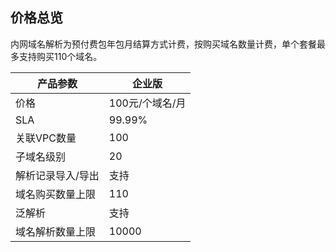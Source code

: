 ## 价格总览

内网域名解析为预付费包年包月结算方式计费，按购买域名数量计费，单个套餐最多支持购买110个域名。

| 产品参数      | 企业版       |
| ------------- | ------------ | 
| 价格          | 100元/个域名/月    | 
| SLA           | 99.99%           | 
| 关联VPC数量   | 100           | 
| 子域名级别  | 20 | 
| 解析记录导入/导出       | 支持           | 
| 域名购买数量上限      | 110          | 
| 泛解析        | 支持       |
| 域名解析数量上限  | 10000         | 
